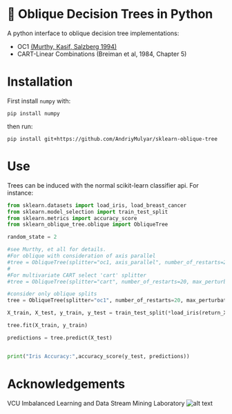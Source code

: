 # :deciduous_tree: Oblique Decision Trees in Python
A python interface to oblique decision tree implementations:

- OC1 [(Murthy, Kasif, Salzberg 1994)](https://arxiv.org/pdf/cs/9408103.pdf)
- CART-Linear Combinations (Breiman et al, 1984, Chapter 5)


# Installation

First install `numpy` with:

```
pip install numpy
```

then run:

```
pip install git+https://github.com/AndriyMulyar/sklearn-oblique-tree
```

# Use

Trees can be induced with the normal scikit-learn classifier api. For instance:

```python
from sklearn.datasets import load_iris, load_breast_cancer
from sklearn.model_selection import train_test_split
from sklearn.metrics import accuracy_score
from sklearn_oblique_tree.oblique import ObliqueTree

random_state = 2

#see Murthy, et all for details.
#For oblique with consideration of axis parallel
#tree = ObliqueTree(splitter="oc1, axis_parallel", number_of_restarts=20, max_perturbations=5, random_state=random_state)
#
#For multivariate CART select 'cart' splitter
#tree = ObliqueTree(splitter="cart", number_of_restarts=20, max_perturbations=5, random_state=random_state)

#consider only oblique splits
tree = ObliqueTree(splitter="oc1", number_of_restarts=20, max_perturbations=5, random_state=random_state)

X_train, X_test, y_train, y_test = train_test_split(*load_iris(return_X_y=True), test_size=.4, random_state=random_state)

tree.fit(X_train, y_train)

predictions = tree.predict(X_test)


print("Iris Accuracy:",accuracy_score(y_test, predictions))
```

# Acknowledgements
VCU Imbalanced Learning and Data Stream Mining Laboratory     ![alt text](https://nlp.cs.vcu.edu/images/vcu_head_logo "VCU")

